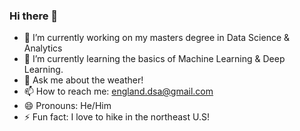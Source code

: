 ### Hi there 👋

- 🔭 I’m currently working on my masters degree in Data Science & Analytics
- 🌱 I’m currently learning the basics of Machine Learning & Deep Learning.
- 💬 Ask me about the weather!
- 📫 How to reach me: england.dsa@gmail.com
- 😄 Pronouns: He/Him
- ⚡ Fun fact: I love to hike in the northeast U.S!
